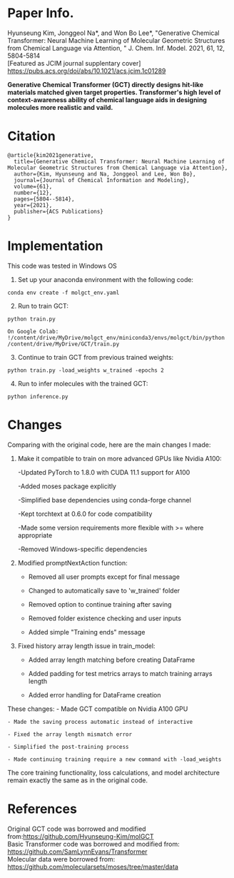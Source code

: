 # Paper Info.
Hyunseung Kim, Jonggeol Na*, and Won Bo Lee*, "Generative Chemical Transformer: Neural Machine Learning of Molecular Geometric Structures from Chemical Language via Attention, " J. Chem. Inf. Model. 2021, 61, 12, 5804-5814  
[Featured as JCIM journal supplentary cover]  https://pubs.acs.org/doi/abs/10.1021/acs.jcim.1c01289  

**Generative Chemical Transformer (GCT) directly designs hit-like materials matched given target properties. Transformer's high level of context-awareness ability of chemical language aids in designing molecules more realistic and vaild.**

# Citation
```
@article{kim2021generative,
  title={Generative Chemical Transformer: Neural Machine Learning of Molecular Geometric Structures from Chemical Language via Attention},
  author={Kim, Hyunseung and Na, Jonggeol and Lee, Won Bo},
  journal={Journal of Chemical Information and Modeling},
  volume={61},
  number={12},
  pages={5804--5814},
  year={2021},
  publisher={ACS Publications}
}

```
# Implementation
This code was tested in Windows OS
1. Set up your anaconda environment with the following code:
```
conda env create -f molgct_env.yaml
```

2. Run to train GCT:
```
python train.py

On Google Colab: !/content/drive/MyDrive/molgct_env/miniconda3/envs/molgct/bin/python /content/drive/MyDrive/GCT/train.py 
```
3. Continue to train GCT from previous trained weights:
```
python train.py -load_weights w_trained -epochs 2
```

4. Run to infer molecules with the trained GCT:
```
python inference.py
```
# Changes

Comparing with the original code, here are the main changes I made:
1. Make it compatible to train on more advanced GPUs like Nvidia A100:
   
    -Updated PyTorch to 1.8.0 with CUDA 11.1 support for A100
   
    -Added moses package explicitly
   
    -Simplified base dependencies using conda-forge channel
   
    -Kept torchtext at 0.6.0 for code compatibility
   
    -Made some version requirements more flexible with >= where appropriate
   
    -Removed Windows-specific dependencies

2. Modified promptNextAction function:

    - Removed all user prompts except for final message 

    - Changed to automatically save to 'w_trained' folder 

    - Removed option to continue training after saving 

    - Removed folder existence checking and user inputs 

    - Added simple "Training ends" message


3. Fixed history array length issue in train_model:

    - Added array length matching before creating DataFrame 

    - Added padding for test metrics arrays to match training arrays length 

    - Added error handling for DataFrame creation


These changes:
    - Made GCT compatible on Nvidia A100 GPU

    - Made the saving process automatic instead of interactive 

    - Fixed the array length mismatch error 

    - Simplified the post-training process 

    - Made continuing training require a new command with -load_weights



The core training functionality, loss calculations, and model architecture remain exactly the same as in the original code.

# References
Original GCT code was borrowed and modified from:https://github.com/Hyunseung-Kim/molGCT  
Basic Transformer code was borrowed and modified from: https://github.com/SamLynnEvans/Transformer  
Molecular data were borrowed from: https://github.com/molecularsets/moses/tree/master/data
